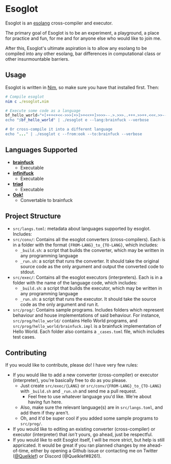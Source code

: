 # Esoglot

Esoglot is an [esolang](esolangs.org) cross-compiler and executor.

The primary goal of Esoglot is to be an experiment, a playground, a place for practice and fun, for me and for anyone else who would like to join me.

After this, Esoglot's ultimate aspiration is to allow any esolang to be compiled into any other esolang, bar differences in computational class or other insurmountable barriers.

## Usage

Esoglot is written in [Nim](https://nim-lang.org/), so make sure you have that installed first. Then:

```nim
# Compile esoglot
nim c ./esoglot.nim

# Execute some code as a language
bf_hello_world="+[+++<+<<->>>[+>]>+<<++]>>>>--.>.>>>..+++.>>++.<<<.>>--.<.+++.------.<<<-.<<.
echo "$bf_hello_world" | ./esoglot e --lang:brainfuck --verbose

# Or cross-compile it into a different language
echo "..." | ./esoglot c --from:ook --to:brainfuck --verbose
```

## Languages Supported

[comment]: <> (Do not edit this section directly; run the readme-updating script)

[comment]: <> (BEGIN LANG LIST)

- [**brainfuck**](http://esolangs.org/wiki/brainfuck)
  - Executable
- [**infinifuck**](https://esolangs.org/wiki/Infinifuck)
  - Executable
- [**triad**](https://esolangs.org/wiki/Triad)
  - Executable
- [**Ook!**](http://esolangs.org/wiki/Ook)
  - Convertable to brainfuck

[comment]: <> (END LANG LIST)

## Project Structure

- `src/langs.toml`: metadata about languages supported by esoglot. Includes:
- `src/conv/`: Contains all the esoglot converters (cross-compilers). Each is in a folder with the format `{FROM-LANG}_to_{TO-LANG}`, which includes:
  - `_build.sh`: a script that builds the converter, which may be written in any programming language
  - `_run.sh`: a script that runs the converter. It should take the original source code as the only argument and output the converted code to stdout.
- `src/exec/`: Contains all the esoglot executors (interpreters). Each is in a folder with the name of the language code, which includes:
  - `_build.sh`: a script that builds the executor, which may be written in any programming language
  - `_run.sh`: a script that runs the executor. It should take the source code as the only argument and run it.
- `src/prog/`: Contains sample programs. Includes folders which represent behaviour and house implementations of said behaviour. For instance, `src/prog/hello_world/` contains Hello World programs, and `src/prog/hello_world/brainfuck.impl` is a brainfuck implementation of Hello World. Each folder also contains a `_cases.toml` file, which includes test cases.

## Contributing

If you would like to contribute, please do! I have very few rules:

- If you would like to add a new converter (cross-compiler) or executor (interpreter), you're basically free to do as you please.
  - Just create `src/exec/{LANG}` or `src/conv/{FROM-LANG}_to_{TO-LANG}` with `_build.sh` and `_run.sh` and send me a pull request.
    - Feel free to use whatever language you'd like. We're about having fun here.
  - Also, make sure the relevant language(s) are in `src/langs.toml`, and add them if they aren't.
  - Oh, and it'd be super cool if you added some sample programs to `src/prog/`.
- If you would like to editing an existing converter (cross-compiler) or executor (interpreter) that *isn't* yours, go ahead, just be respectful.
- If you would like to edit Esoglot itself, I will be more strict, but help is still appricated. It would be great if you ran planned changes by me ahead-of-time, either by opening a Github issue or contacting me on Twitter ([@Quelklef](https://twitter.com/quelklef)) or Discord (@Quelklef#8261).


